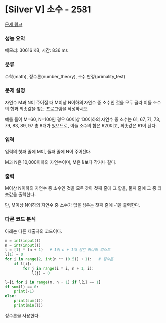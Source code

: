 # [Silver V] 소수 - 2581 

[문제 링크](https://www.acmicpc.net/problem/2581) 

### 성능 요약

메모리: 30616 KB, 시간: 836 ms

### 분류

수학(math), 정수론(number_theory), 소수 판정(primality_test)

### 문제 설명

<p>자연수 M과 N이 주어질 때 M이상 N이하의 자연수 중 소수인 것을 모두 골라 이들 소수의 합과 최솟값을 찾는 프로그램을 작성하시오.</p>

<p>예를 들어 M=60, N=100인 경우 60이상 100이하의 자연수 중 소수는 61, 67, 71, 73, 79, 83, 89, 97 총 8개가 있으므로, 이들 소수의 합은 620이고, 최솟값은 61이 된다.</p>

### 입력 

 <p>입력의 첫째 줄에 M이, 둘째 줄에 N이 주어진다.</p>

<p>M과 N은 10,000이하의 자연수이며, M은 N보다 작거나 같다.</p>

### 출력 

 <p>M이상 N이하의 자연수 중 소수인 것을 모두 찾아 첫째 줄에 그 합을, 둘째 줄에 그 중 최솟값을 출력한다. </p>

<p>단, M이상 N이하의 자연수 중 소수가 없을 경우는 첫째 줄에 -1을 출력한다.</p>

### 다른 코드 분석
아래는 다른 제출자의 코드이다.
```python
m = int(input())
n = int(input())
l = [1] * (n + 1)   # 1이 n + 1개 담긴 하나의 리스트
l[1] = 0
for i in range(2, int(n ** (0.5)) + 1):   # 정수론
    if l[i]:
        for j in range(i * i, n + 1, i):
            l[j] = 0

l=[i for i in range(m, n + 1) if l[i] == 1]
if sum(l) == 0:
    print(-1)
else:    
    print(sum(l))
    print(min(l))

```
정수론을 사용한다.
